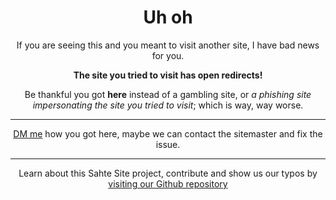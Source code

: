 <center>

<!-- TODO: make a template for next translations-->

# Uh oh

If you are seeing this and you meant to visit another site, I have bad news for you.

**The site you tried to visit has open redirects!**

Be thankful you got **here** instead of a gambling site, or _a phishing site impersonating the site you tried to visit_; which is way, way worse.

---

[DM me](https://twitter.com/saribezligurme) how you got here, maybe we can contact the sitemaster and fix the issue.

---

Learn about this Sahte Site project, contribute and show us our typos by [visiting our Github repository](https://github.com/Abrifq/sahte-site-landing)

</center>

